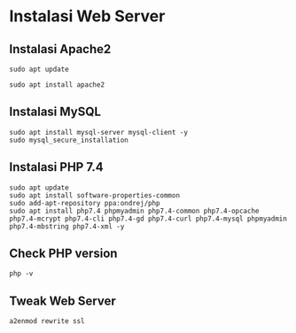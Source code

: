 # Instalasi Web Server

## Instalasi Apache2
```
sudo apt update
```
```
sudo apt install apache2
```

## Instalasi MySQL
```
sudo apt install mysql-server mysql-client -y
sudo mysql_secure_installation
```

## Instalasi PHP 7.4
```
sudo apt update
sudo apt install software-properties-common
sudo add-apt-repository ppa:ondrej/php
sudo apt install php7.4 phpmyadmin php7.4-common php7.4-opcache php7.4-mcrypt php7.4-cli php7.4-gd php7.4-curl php7.4-mysql phpmyadmin php7.4-mbstring php7.4-xml -y
```
## Check PHP version
```
php -v
```
## Tweak Web Server
```
a2enmod rewrite ssl
```
